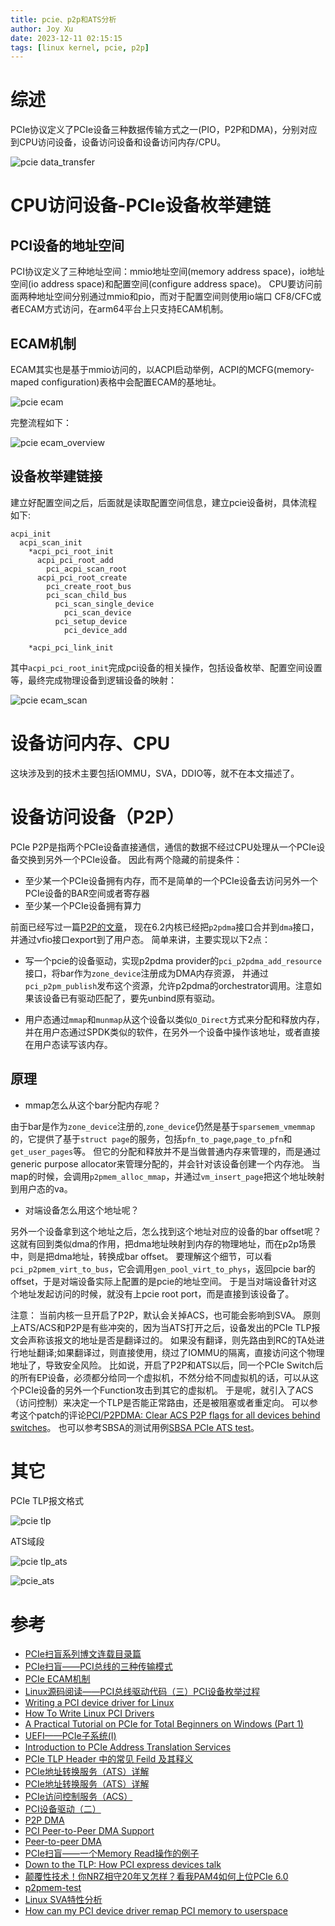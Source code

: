 ```yaml
---
title: pcie、p2p和ATS分析
author: Joy Xu
date: 2023-12-11 02:15:15
tags: [linux kernel, pcie, p2p]
---
```


# 综述

PCIe协议定义了PCIe设备三种数据传输方式之一(PIO，P2P和DMA)，分别对应到CPU访问设备，设备访问设备和设备访问内存/CPU。

![pcie data_transfer](/images/pcie_data_transfer.png)

# CPU访问设备-PCIe设备枚举建链

## PCI设备的地址空间

PCI协议定义了三种地址空间：mmio地址空间(memory address space)，io地址空间(io address space)和配置空间(configure address space)。
CPU要访问前面两种地址空间分别通过mmio和pio，而对于配置空间则使用io端口 CF8/CFC或者ECAM方式访问，在arm64平台上只支持ECAM机制。

## ECAM机制

ECAM其实也是基于mmio访问的，以ACPI启动举例，ACPI的MCFG(memory-maped configuration)表格中会配置ECAM的基地址。

![pcie ecam](/images/pcie_ecam_mcfg.png)

完整流程如下：

![pcie ecam_overview](/images/pcie_ecam_overview.png)

## 设备枚举建链接

建立好配置空间之后，后面就是读取配置空间信息，建立pcie设备树，具体流程如下:

	acpi_init
	  acpi_scan_init
	    *acpi_pci_root_init
	      acpi_pci_root_add
	        pci_acpi_scan_root
		  acpi_pci_root_create
		    pci_create_root_bus
		    pci_scan_child_bus
		      pci_scan_single_device
		        pci_scan_device
			  pci_setup_device
		        pci_device_add

	    *acpi_pci_link_init

其中`acpi_pci_root_init`完成pci设备的相关操作，包括设备枚举、配置空间设置等，最终完成物理设备到逻辑设备的映射：

![pcie ecam_scan](/images/pcie_ecam_scan.png)

# 设备访问内存、CPU

这块涉及到的技术主要包括IOMMU，SVA，DDIO等，就不在本文描述了。

# 设备访问设备（P2P）

PCIe P2P是指两个PCIe设备直接通信，通信的数据不经过CPU处理从一个PCIe设备交换到另外一个PCIe设备。
因此有两个隐藏的前提条件：

* 至少某一个PCIe设备拥有内存，而不是简单的一个PCIe设备去访问另外一个PCIe设备的BAR空间或者寄存器
* 至少某一个PCIe设备拥有算力

前面已经写过一篇[P2P的文章](https://joyxu.github.io/2022/07/19/p2p-dma%E6%8A%80%E6%9C%AF%E5%88%86%E6%9E%90%E6%80%BB%E7%BB%93/)，
现在6.2内核已经把`p2pdma`接口合并到`dma`接口，并通过vfio接口export到了用户态。
简单来讲，主要实现以下2点：

* 写一个pcie的设备驱动，实现p2pdma provider的`pci_p2pdma_add_resource`接口，将bar作为`zone_device`注册成为DMA内存资源，
并通过`pci_p2pm_publish`发布这个资源，允许p2pdma的orchestrator调用。注意如果该设备已有驱动匹配了，要先unbind原有驱动。

* 用户态通过`mmap`和`munmap`从这个设备以类似`O_Direct`方式来分配和释放内存，并在用户态通过SPDK类似的软件，在另外一个设备中操作该地址，或者直接在用户态读写该内存。

## 原理

* mmap怎么从这个bar分配内存呢？

由于bar是作为`zone_device`注册的,`zone_device`仍然是基于`sparsemem_vmemmap`的，它提供了基于`struct page`的服务，包括`pfn_to_page`,`page_to_pfn`和`get_user_pages`等。
但它的分配和释放并不是当做普通内存来管理的，而是通过generic purpose allocator来管理分配的，并会针对该设备创建一个内存池。
当map的时候，会调用`p2pmem_alloc_mmap`，并通过`vm_insert_page`把这个地址映射到用户态的va。

* 对端设备怎么用这个地址呢？

另外一个设备拿到这个地址之后，怎么找到这个地址对应的设备的bar offset呢？
这就有回到类似dma的作用，把dma地址映射到内存的物理地址，而在p2p场景中，则是把dma地址，转换成bar offset。
要理解这个细节，可以看`pci_p2pmem_virt_to_bus`，它会调用`gen_pool_virt_to_phys`，返回pcie bar的offset，于是对端设备实际上配置的是pcie的地址空间。
于是当对端设备针对这个地址发起访问的时候，就没有上pcie root port，而是直接到该设备了。

注意：
当前内核一旦开启了P2P，默认会关掉ACS，也可能会影响到SVA。
原则上ATS/ACS和P2P是有些冲突的，因为当ATS打开之后，设备发出的PCIe TLP报文会声称该报文的地址是否是翻译过的。
如果没有翻译，则先路由到RC的TA处进行地址翻译;如果翻译过，则直接使用，绕过了IOMMU的隔离，直接访问这个物理地址了，导致安全风险。
比如说，开启了P2P和ATS以后，同一个PCIe Switch后的所有EP设备，必须都分给同一个虚拟机，不然分给不同虚拟机的话，可以从这个PCIe设备的另外一个Function攻击到其它的虚拟机。
于是呢，就引入了ACS（访问控制）来决定一个TLP是否能正常路由，还是被阻塞或者重定向。
可以参考这个patch的评论[PCI/P2PDMA: Clear ACS P2P flags for all devices behind switches](https://patchwork.kernel.org/project/linux-pci/patch/20180312193525.2855-5-logang@deltatee.com/)。
也可以参考SBSA的测试用例[SBSA PCIe ATS test](https://github.com/ARM-software/sbsa-acs/issues/111)。

# 其它

PCIe TLP报文格式

![pcie tlp](/images/pcie_tlp.png)

ATS域段

![pcie tlp_ats](/images/pcie_tlp_ats.png)

![pcie_ats](/images/pcie_ats.png)

# 参考

* [PCIe扫盲系列博文连载目录篇](http://blog.chinaaet.com/justlxy/p/5100053328)
* [PCIe扫盲——PCI总线的三种传输模式](http://blog.chinaaet.com/justlxy/p/5100053095)
* [PCIe ECAM机制](https://blog.csdn.net/u013253075/article/details/130755162)
* [Linux源码阅读——PCI总线驱动代码（三）PCI设备枚举过程](https://blog.csdn.net/u013253075/article/details/123301127)
* [Writing a PCI device driver for Linux](https://olegkutkov.me/2021/01/07/writing-a-pci-device-driver-for-linux/)
* [How To Write Linux PCI Drivers](https://www.kernel.org/doc/html/latest/PCI/pci.html)
* [A Practical Tutorial on PCIe for Total Beginners on Windows (Part 1)](https://ctf.re/windows/kernel/pcie/tutorial/2023/02/14/pcie-part-1/)
* [UEFI——PCIe子系统(I)](https://blog.csdn.net/weixin_43921686/article/details/132136732)
* [Introduction to PCIe Address Translation Services](https://liujunming.top/2019/11/24/Introduction-to-PCIe-Address-Translation-Services/)
* [PCIe TLP Header 中的常见 Feild 及其释义](https://mangopapa.blog.csdn.net/article/details/128538065)
* [PCIe地址转换服务（ATS）详解](https://mangopapa.blog.csdn.net/article/details/120245027)
* [PCIe地址转换服务（ATS）详解](https://github.com/yakoye/PCIeDocs/blob/main/PCIe%E5%9C%B0%E5%9D%80%E8%BD%AC%E6%8D%A2%E6%9C%8D%E5%8A%A1%EF%BC%88ATS%EF%BC%89%E8%AF%A6%E8%A7%A3.md)
* [PCIe访问控制服务（ACS）](https://mangopapa.blog.csdn.net/article/details/120295827)
* [PCI设备驱动（二）](https://blog.csdn.net/21cnbao/article/details/105525581)
* [P2P DMA](https://zhuanlan.zhihu.com/p/664873131)
* [PCI Peer-to-Peer DMA Support](https://www.kernel.org/doc/html/next/driver-api/pci/p2pdma.html)
* [Peer-to-peer DMA](https://lwn.net/Articles/931668/)
* [PCIe扫盲——一个Memory Read操作的例子](http://blog.chinaaet.com/justlxy/p/5100053263)
* [Down to the TLP: How PCI express devices talk](https://xillybus.com/tutorials/pci-express-tlp-pcie-primer-tutorial-guide-1)
* [颠覆性技术！你NRZ相守20年又怎样？看我PAM4如何上位PCIe 6.0](https://mangopapa.blog.csdn.net/article/details/120775889)
* [p2pmem-test](https://github.com/sbates130272/p2pmem-test)
* [Linux SVA特性分析](https://blog.csdn.net/scarecrow_byr/article/details/100983619?ops_request_misc=%257B%2522request%255Fid%2522%253A%2522170263012016800180699660%2522%252C%2522scm%2522%253A%252220140713.130102334.pc%255Fblog.%2522%257D&request_id=170263012016800180699660&biz_id=0&utm_medium=distribute.pc_search_result.none-task-blog-2~blog~first_rank_ecpm_v1~rank_v31_ecpm-1-100983619-null-null.nonecase&utm_term=sva&spm=1018.2226.3001.4450)
* [How can my PCI device driver remap PCI memory to userspace](https://stackoverflow.com/questions/66893486/how-can-my-pci-device-driver-remap-pci-memory-to-userspace)
